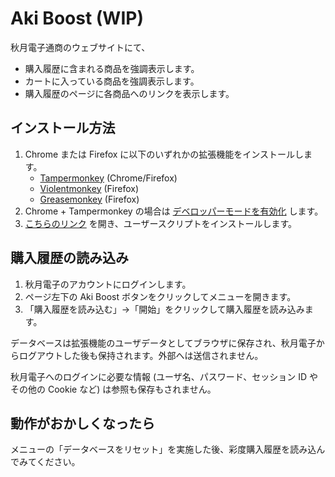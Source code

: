 # Aki Boost (WIP)

秋月電子通商のウェブサイトにて、

- 購入履歴に含まれる商品を強調表示します。
- カートに入っている商品を強調表示します。
- 購入履歴のページに各商品へのリンクを表示します。

## インストール方法

1. Chrome または Firefox に以下のいずれかの拡張機能をインストールします。
    - [Tampermonkey](https://www.tampermonkey.net/) (Chrome/Firefox)
    - [Violentmonkey](https://violentmonkey.github.io/) (Firefox)
    - [Greasemonkey](https://addons.mozilla.org/ja/firefox/addon/greasemonkey/) (Firefox)
2. Chrome + Tampermonkey の場合は [デベロッパーモードを有効化](https://www.google.com/search?q=Chrome+%E3%83%87%E3%83%99%E3%83%AD%E3%83%83%E3%83%91%E3%83%BC%E3%83%A2%E3%83%BC%E3%83%89+%E6%9C%89%E5%8A%B9%E5%8C%96) します。
3. [こちらのリンク](https://github.com/shapoco/aki-boost/raw/refs/heads/main/dist/aki-boost.user.js) を開き、ユーザースクリプトをインストールします。

## 購入履歴の読み込み

1. 秋月電子のアカウントにログインします。
2. ページ左下の Aki Boost ボタンをクリックしてメニューを開きます。
3. 「購入履歴を読み込む」→「開始」をクリックして購入履歴を読み込みます。

データベースは拡張機能のユーザデータとしてブラウザに保存され、秋月電子からログアウトした後も保持されます。外部へは送信されません。

秋月電子へのログインに必要な情報 (ユーザ名、パスワード、セッション ID やその他の Cookie など) は参照も保存もされません。

## 動作がおかしくなったら

メニューの「データベースをリセット」を実施した後、彩度購入履歴を読み込んでみてください。
